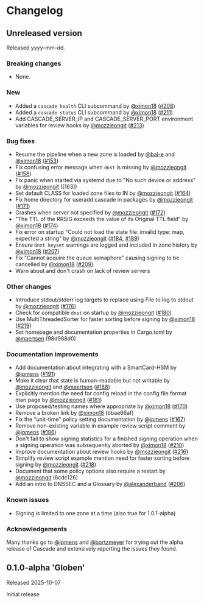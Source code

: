 # Changelog

<!-- Changelog template (remove empty sections on release of a version)
## Unreleased version

Released yyyy-mm-dd.

### Breaking changes
### New
### Bug fixes
### Other changes
### Documentation improvements
### Known issues
### Acknowledgements
-->

## Unreleased version

Released yyyy-mm-dd.

### Breaking changes

- None.

### New

- Added a `cascade health` CLI subcommand by [@ximon18] ([#208])
- Added a `cascade status` CLI subcommand by [@ximon18] ([#211])
- Add CASCADE_SERVER_IP and CASCADE_SERVER_PORT environment variables for
  review hooks by [@mozzieongit] ([#213])

### Bug fixes

- Resume the pipeline when a new zone is loaded by [@bal-e] and [@ximon18] ([#153])
- Fix confusing error message when `dnst` is missing by [@mozzieongit] ([#158])
- Fix panic when started via systemd due to "No such device or address" by
  [@mozzieongit] ([163])
- Set default CLASS for loaded zone files to IN by [@mozzieongit] ([#164])
- Fix home directory for useradd cascade in packages by [@mozzieongit] ([#171])
- Crashes when server not specified by [@mozzieongit] ([#172])
- "The TTL of the RRSIG exceeds the value of its Original TTL field" by
  [@ximon18] ([#174])
- Fix error on startup "Could not load the state file: invalid type: map,
  expected a string" by [@mozzieongit] ([#184], [#189])
- Ensure `dnst keyset` warnings are logged and included in zone history
  by [@ximon18] ([#207])
- Fix "Cannot acquire the queue semaphore" causing signing to be cancelled
  by [@ximon18] ([#209])
- Warn about and don't crash on lack of review servers

### Other changes

- Introduce stdout/stderr log targets to replace using File to log to stdout by
  [@mozzieongit] ([#176])
- Check for compatible `dnst` on startup by [@mozzieongit] ([#180])
- Use MultiThreadedSorter for faster sorting before signing by [@ximon18]
  ([#219])
- Set homepage and documentation properties in Cargo.toml by [@maertsen]
  (98d988d0)

### Documentation improvements

- Add documentation about integrating with a SmartCard-HSM by [@jpmens] ([#191])
- Make it clear that state is human-readable but not writable by [@mozzieongit]
  and [@maertsen] ([#188])
- Explicitly mention the need for config reload in the config file format man
  page by [@mozzieongit] ([#181])
- Use proposed/testing names where appropriate by [@ximon18] ([#170])
- Remove a broken link by [@ximon18] (bbae66af)
- Fix the "unit-time" policy setting documentation by [@jpmens] ([#167])
- Remove non-existing variable in example review script comment by [@jpmens]
  ([#196])
- Don't fail to show signing statistics for a finished signing operation when
  a signing operation was subsequently aborted by [@ximon18] ([#210])
- Improve documentation about review hooks by [@mozzieongit] ([#216])
- Simplify review script example mention need for faster sorting before
  signing by [@mozzieongit] ([#218])
- Document that some policy options also require a restart by [@mozzieongit]
  (6cdc126)
- Add an intro to DNSSEC and a Glossary by [@alexanderband] ([#206]) 

### Known issues

- Signing is limited to one zone at a time (also true for 1.0.1-alpha)

### Acknowledgements

Many thanks go to [@jpmens] and [@bortzmeyer] for trying out the alpha release of
Cascade and extensively reporting the issues they found.

[#153]: https://github.com/NLnetLabs/cascade/pull/153
[#158]: https://github.com/NLnetLabs/cascade/pull/158
[#163]: https://github.com/NLnetLabs/cascade/pull/163
[#164]: https://github.com/NLnetLabs/cascade/pull/164
[#167]: https://github.com/NLnetLabs/cascade/pull/167
[#170]: https://github.com/NLnetLabs/cascade/pull/170
[#171]: https://github.com/NLnetLabs/cascade/pull/171
[#172]: https://github.com/NLnetLabs/cascade/pull/172
[#174]: https://github.com/NLnetLabs/cascade/pull/174
[#176]: https://github.com/NLnetLabs/cascade/pull/176
[#180]: https://github.com/NLnetLabs/cascade/pull/180
[#181]: https://github.com/NLnetLabs/cascade/pull/181
[#184]: https://github.com/NLnetLabs/cascade/pull/184
[#188]: https://github.com/NLnetLabs/cascade/pull/188
[#189]: https://github.com/NLnetLabs/cascade/pull/189
[#191]: https://github.com/NLnetLabs/cascade/pull/191
[#196]: https://github.com/NLnetLabs/cascade/pull/196
[#206]: https://github.com/NLnetLabs/cascade/pull/206
[#207]: https://github.com/NLnetLabs/cascade/pull/207
[#208]: https://github.com/NLnetLabs/cascade/pull/208
[#209]: https://github.com/NLnetLabs/cascade/pull/209
[#210]: https://github.com/NLnetLabs/cascade/pull/210
[#211]: https://github.com/NLnetLabs/cascade/pull/211
[#213]: https://github.com/NLnetLabs/cascade/pull/213
[#216]: https://github.com/NLnetLabs/cascade/pull/216
[#218]: https://github.com/NLnetLabs/cascade/pull/218
[#219]: https://github.com/NLnetLabs/cascade/pull/219
[@jpmens]: https://github.com/jpmens
[@bortzmeyer]: https://github.com/bortzmeyer
[@alexanderband]: https://github.com/alexanderband
[@maertsen]: https://github.com/maertsen
[@mozzieongit]: https://github.com/mozzieongit
[@ximon18]: https://github.com/ximon18
[@bal-e]: https://github.com/bal-e

## 0.1.0-alpha 'Globen'

Released 2025-10-07

Initial release
